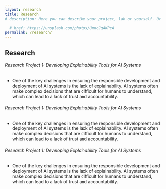 ```yaml
---
layout: research
title: Research
# description: Here you can describe your project, lab or yourself. Or remove this page altogether if you don't want to do that.

  # href: https://unsplash.com/photos/UmncJq4KPcA
permalink: /research/
---
```



## Research

###### Research Project 1: Developing Explainability Tools for AI Systems

* One of the key challenges in ensuring the responsible development and deployment of AI systems is the lack of explainability. AI systems often make complex decisions that are difficult for humans to understand, which can lead to a lack of trust and accountability.

###### Research Project 1: Developing Explainability Tools for AI Systems

* One of the key challenges in ensuring the responsible development and deployment of AI systems is the lack of explainability. AI systems often make complex decisions that are difficult for humans to understand, which can lead to a lack of trust and accountability.

###### Research Project 1: Developing Explainability Tools for AI Systems

* One of the key challenges in ensuring the responsible development and deployment of AI systems is the lack of explainability. AI systems often make complex decisions that are difficult for humans to understand, which can lead to a lack of trust and accountability.


